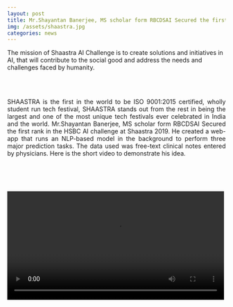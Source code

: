 ```yaml
---
layout: post
title: Mr.Shayantan Banerjee, MS scholar form RBCDSAI Secured the first rank in the HSBC AI challenge at Shaastra 2019
img: /assets/shaastra.jpg
categories: news
---
```

The mission of Shaastra AI Challenge is to create solutions and initiatives in AI, that will contribute to the social good and address the needs and challenges faced by humanity.


<br><br>
<p align="justify">SHAASTRA is the first in the world to be ISO 9001:2015 certified, wholly student run tech festival, SHAASTRA stands out from the rest in being the largest and one of the most unique tech festivals ever celebrated in India and the world.  Mr.Shayantan Banerjee, MS scholar form RBCDSAI Secured the first rank in the HSBC AI challenge at Shaastra 2019. He created a web-app that runs an NLP-based model in the background to perform three major prediction tasks. The data used was free-text clinical notes entered by physicians. Here is the short video to demonstrate his idea.</p>
<br>
<br>
<br>
<p align="justify">
<video width="500" controls autoplay>
  <source src="/images/ai_shastra1.mp4" type="video/mp4">
  <source src="/images/ai_shastra1.webm" type="video/webm" />
</video></p>

